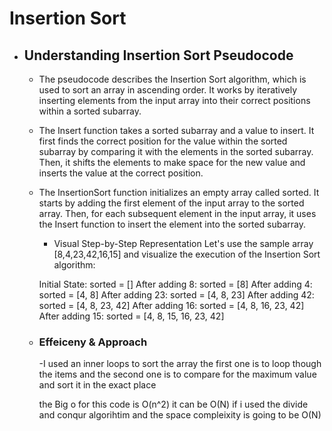 # Insertion Sort

- ## Understanding Insertion Sort Pseudocode
    - The pseudocode describes the Insertion Sort algorithm, which is used to sort an array in ascending order. It works by iteratively inserting elements from the input array into their correct positions within a sorted subarray.

    - The Insert function takes a sorted subarray and a value to insert. It first finds the correct position for the value within the sorted subarray by comparing it with the elements in the sorted subarray. Then, it shifts the elements to make space for the new value and inserts the value at the correct position.

    - The InsertionSort function initializes an empty array called sorted. It starts by adding the first element of the input array to the sorted array. Then, for each subsequent element in the input array, it uses the Insert function to insert the element into the sorted subarray.

        - Visual Step-by-Step Representation
            Let's use the sample array [8,4,23,42,16,15] and visualize the execution of the Insertion Sort algorithm:

        Initial State: sorted = []
        After adding 8: sorted = [8]
        After adding 4: sorted = [4, 8]
        After adding 23: sorted = [4, 8, 23]
        After adding 42: sorted = [4, 8, 23, 42]
        After adding 16: sorted = [4, 8, 16, 23, 42]
        After adding 15: sorted = [4, 8, 15, 16, 23, 42]

    - ### Effeiceny & Approach 

        -I used an inner loops to sort the array the first one is to loop though the items 
         and the second one is to compare for the maximum value and sort it in the exact place

         the Big o for this code is O(n^2) it can be O(N) if i used the divide and conqur algorihtim 
         and the space compleixity is going to be O(N)